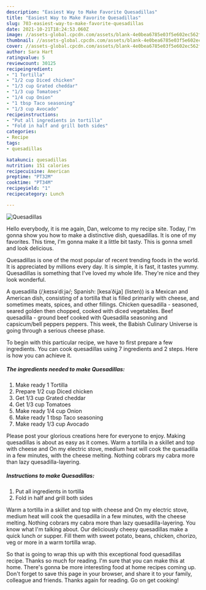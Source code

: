 ```yaml
---
description: "Easiest Way to Make Favorite Quesadillas"
title: "Easiest Way to Make Favorite Quesadillas"
slug: 703-easiest-way-to-make-favorite-quesadillas
date: 2021-10-21T18:24:53.060Z
image: //assets-global.cpcdn.com/assets/blank-4e0bea6785e03f5e602ec562f230caae08da540cada707380b4fe1bbebba43da.png
thumbnail: //assets-global.cpcdn.com/assets/blank-4e0bea6785e03f5e602ec562f230caae08da540cada707380b4fe1bbebba43da.png
cover: //assets-global.cpcdn.com/assets/blank-4e0bea6785e03f5e602ec562f230caae08da540cada707380b4fe1bbebba43da.png
author: Sara Hart
ratingvalue: 5
reviewcount: 30125
recipeingredient:
- "1 Tortilla"
- "1/2 cup Diced chicken"
- "1/3 cup Grated cheddar"
- "1/3 cup Tomatoes"
- "1/4 cup Onion"
- "1 tbsp Taco seasoning"
- "1/3 cup Avocado"
recipeinstructions:
- "Put all ingredients in tortilla"
- "Fold in half and grill both sides"
categories:
- Recipe
tags:
- quesadillas

katakunci: quesadillas 
nutrition: 151 calories
recipecuisine: American
preptime: "PT32M"
cooktime: "PT34M"
recipeyield: "1"
recipecategory: Lunch

---
```



![Quesadillas](//assets-global.cpcdn.com/assets/blank-4e0bea6785e03f5e602ec562f230caae08da540cada707380b4fe1bbebba43da.png)

Hello everybody, it is me again, Dan, welcome to my recipe site. Today, I'm gonna show you how to make a distinctive dish, quesadillas. It is one of my favorites. This time, I'm gonna make it a little bit tasty. This is gonna smell and look delicious.

Quesadillas is one of the most popular of recent trending foods in the world. It is appreciated by millions every day. It is simple, it is fast, it tastes yummy. Quesadillas is something that I've loved my whole life. They're nice and they look wonderful.

A quesadilla (/ˌkeɪsəˈdiːjə/; Spanish: [kesaˈðiʝa] (listen)) is a Mexican and American dish, consisting of a tortilla that is filled primarily with cheese, and sometimes meats, spices, and other fillings. Chicken quesadilla - seasoned, seared golden then chopped, cooked with diced vegetables. Beef quesadilla - ground beef cooked with Quesadilla seasoning and capsicum/bell peppers peppers. This week, the Babish Culinary Universe is going through a serious cheese phase.


To begin with this particular recipe, we have to first prepare a few ingredients. You can cook quesadillas using 7 ingredients and 2 steps. Here is how you can achieve it.

<!--inarticleads1-->

##### The ingredients needed to make Quesadillas:

1. Make ready 1 Tortilla
1. Prepare 1/2 cup Diced chicken
1. Get 1/3 cup Grated cheddar
1. Get 1/3 cup Tomatoes
1. Make ready 1/4 cup Onion
1. Make ready 1 tbsp Taco seasoning
1. Make ready 1/3 cup Avocado


Please post your glorious creations here for everyone to enjoy. Making quesadillas is about as easy as it comes. Warm a tortilla in a skillet and top with cheese and On my electric stove, medium heat will cook the quesadilla in a few minutes, with the cheese melting. Nothing cobrars my cabra more than lazy quesadilla-layering. 

<!--inarticleads2-->

##### Instructions to make Quesadillas:

1. Put all ingredients in tortilla
1. Fold in half and grill both sides


Warm a tortilla in a skillet and top with cheese and On my electric stove, medium heat will cook the quesadilla in a few minutes, with the cheese melting. Nothing cobrars my cabra more than lazy quesadilla-layering. You know what I&#39;m talking about. Our deliciously cheesy quesadillas make a quick lunch or supper. Fill them with sweet potato, beans, chicken, chorizo, veg or more in a warm tortilla wrap. 

So that is going to wrap this up with this exceptional food quesadillas recipe. Thanks so much for reading. I'm sure that you can make this at home. There's gonna be more interesting food at home recipes coming up. Don't forget to save this page in your browser, and share it to your family, colleague and friends. Thanks again for reading. Go on get cooking!
